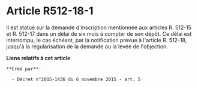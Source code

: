 # Article R512-18-1

Il est statué sur la demande d'inscription mentionnée aux articles R. 512-15 et R. 512-17 dans un délai de six mois à compter
de son dépôt. Ce délai est interrompu, le cas échéant, par la notification prévue à l'article R. 512-18, jusqu'à la
régularisation de la demande ou la levée de l'objection.

**Liens relatifs à cet article**

	**Créé par**:

	  - Décret n°2015-1436 du 6 novembre 2015 - art. 5
